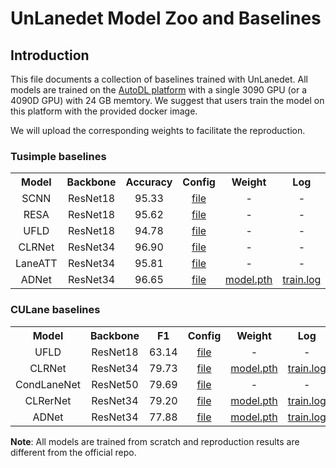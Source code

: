 # UnLanedet Model Zoo and Baselines

## Introduction

This file documents a collection of baselines trained with UnLanedet. All models are trained on the [AutoDL platform](https://www.autodl.com/) with a single 3090 GPU (or a 4090D GPU) with 24 GB memtory. We suggest that users train the model on this platform with the provided docker image.

We will upload the corresponding weights to facilitate the reproduction.

### Tusimple baselines

<table><tbody>
<!-- START TABLE -->
<!-- TABLE HEADER -->
<th valign="bottom">Model</th>
<th valign="bottom">Backbone</th>
<th valign="bottom">Accuracy</th>
<th valign="bottom">Config</th>
<th valign="bottom">Weight</th>
<th valign="bottom">Log</th>
<tr><td align="center">SCNN</td>
<td align="center">ResNet18</td>
<td align="center">95.33</td>
<td align="center"><a href="../config/scnn/resnet18_tusimple.py">file</a></td>
<td align="center">-</td>
<td align="center">-</td>
<tr><td align="center">RESA</td>
<td align="center">ResNet18</td>
<td align="center">95.62</td>
<td align="center"><a href="../config/resa/resnet18_tusimple.py">file</a></td>
<td align="center">-</td>
<td align="center">-</td>
<tr><td align="center">UFLD</td>
<td align="center">ResNet18</td>
<td align="center">94.78</td>
<td align="center"><a href="../config/ufld/resnet18_tusimple.py">file</a></td>
<td align="center">-</td>
<td align="center">-</td>
<tr><td align="center">CLRNet</td>
<td align="center">ResNet34</td>
<td align="center">96.90</td>
<td align="center"><a href="../config/clrnet/resnet34_tusimple.py">file</a></td>
<td align="center">-</td>
<td align="center">-</td>
<tr><td align="center">LaneATT</td>
<td align="center">ResNet34</td>
<td align="center">95.81</td>
<td align="center"><a href="../config/laneatt/resnet18_tusimple.py">file</a></td>
<td align="center">-</td>
<td align="center">-</td>
<tr><td align="center">ADNet</td>
<td align="center">ResNet34</td>
<td align="center">96.65</td>
<td align="center"><a href="../config/adnet/resnet34_tusimple.py">file</a></td>
<td align="center"><a href="https://github.com/zkyntu/UnLanedet/releases/download/Weights/adnet_model_best_tusimple.pth">model.pth</a></td>
<td align="center"><a href="https://github.com/zkyntu/UnLanedet/releases/download/Weights/adnet_log_tusimple.txt">train.log</a></td>
</tr>
</tbody></table>


### CULane baselines

<table><tbody>
<!-- START TABLE -->
<!-- TABLE HEADER -->
<th valign="bottom">Model</th>
<th valign="bottom">Backbone</th>
<th valign="bottom">F1</th>
<th valign="bottom">Config</th>
<th valign="bottom">Weight</th>
<th valign="bottom">Log</th>
<tr><td align="center">UFLD</td>
<td align="center">ResNet18</td>
<td align="center">63.14</td>
<td align="center"><a href="../config/ufld/resnet18_culane.py">file</a></td>
<td align="center">-</td>
<td align="center">-</td>
<tr><td align="center">CLRNet</td>
<td align="center">ResNet34</td>
<td align="center">79.73</td>
<td align="center"><a href="../config/clrnet/resnet34_culane.py">file</a></td>
<td align="center"><a href="https://github.com/zkyntu/UnLanedet/releases/download/Weights/clrnet_model_best_culane.pth">model.pth</a></td>
<td align="center"><a href="https://github.com/zkyntu/UnLanedet/releases/download/Weights/clrnet_log_culane.txt">train.log</a></td>
<tr><td align="center">CondLaneNet</td>
<td align="center">ResNet50</td>
<td align="center">79.69</td>
<td align="center"><a href="../config/condlane/resnet50_culane.py">file</a></td>
<td align="center">-</td>
<td align="center">-</td>
<tr><td align="center">CLRerNet</td>
<td align="center">ResNet34</td>
<td align="center">79.20</td>
<td align="center"><a href="../config/clrernet/resnet34_culane.py">file</a></td>
<td align="center"><a href="https://github.com/zkyntu/UnLanedet/releases/download/Weights/clrernet_model_best_culane.pth">model.pth</a></td>
<td align="center"><a href="https://github.com/zkyntu/UnLanedet/releases/download/Weights/clrernet_log_culane.txt">train.log</a></td>
<tr><td align="center">ADNet</td>
<td align="center">ResNet34</td>
<td align="center">77.88</td>
<td align="center"><a href="../config/adnet/resnet34_culane.py">file</a></td>
<td align="center"><a href="https://github.com/zkyntu/UnLanedet/releases/download/Weights/adnet_model_best_culane.pth">model.pth</a></td>
<td align="center"><a href="https://github.com/zkyntu/UnLanedet/releases/download/Weights/adnet_log_culane.txt">train.log</a></td>
</tr>
</tbody></table>

**Note**: All models are trained from scratch and reproduction results are different from the official repo. 
